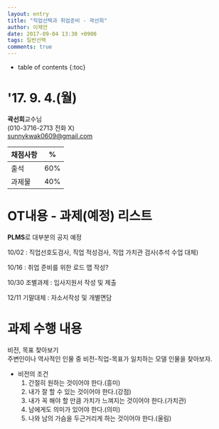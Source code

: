 ```yaml
---
layout: entry
title: "직업선택과 취업준비 - 곽선희"
author: 이제언
date: 2017-09-04 13:30 +0900
tags: 일반선택
comments: true
--- 
```

* table of contents
{:toc}


# '17. 9. 4.(월)

**곽선희**교수님  
(010-3716-2713 전화 X)  
sunnykwak0609@gmail.com  

| 채점사항 | % |
|---------|---|
|  출석   | 60% |
|  과제물  | 40% |

# OT내용 - 과제(예정) 리스트

**PLMS**로 대부분의 공지 예정

10/02 : 직업선호도검사, 직업 적성검사, 직업 가치관 검사(추석 수업 대체)

10/16 : 취업 준비를 위한 로드 맵 작성?

10/30 조별과제 : 입사지원서 작성 및 제출

12/11 기말대체 : 자소서작성 및 개별면담

# 과제 수행 내용

비전, 목표 찾아보기  
주변인이나 역사적인 인물 중 비전-직업-목표가 일치하는 모델 인물을 찾아보자.

* 비전의 조건  
  1) 간절히 원하는 것이어야 한다.(흥미)  
  2) 내가 잘 할 수 있는 것이어야 한다.(강점)  
  3) 내가 꼭 해야 할 만큼 가치가 느껴지는 것이어야 한다.(가치관)  
  4) 남에게도 의미가 있어야 한다.(의미)  
  5) 나와 남의 가슴을 두근거리게 하는 것이어야 한다.(울림)


